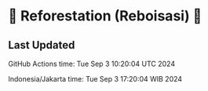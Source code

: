 
# 🌳 Reforestation (Reboisasi) 🌲

## Last Updated

GitHub Actions time: Tue Sep  3 10:20:04 UTC 2024

Indonesia/Jakarta time: Tue Sep  3 17:20:04 WIB 2024
